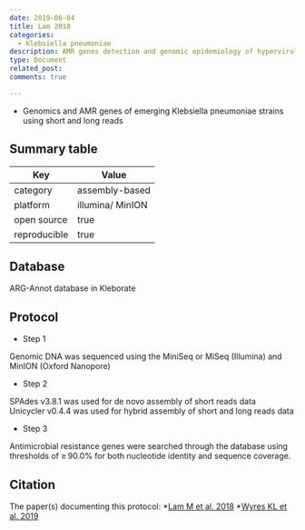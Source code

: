 ```yaml
---
date: 2019-06-04
title: Lam 2018
categories:
  - Klebsiella pneumoniae
description: AMR genes detection and genomic epidemiology of hypervirulent Klebsiella pneumoniae
type: Document
related_post:
comments: true

---
```



* Genomics and AMR genes of emerging Klebsiella pneumoniae strains using short and long reads



## Summary table

|Key|Value|
|----|----|
|category|assembly-based|
|platform|illumina/ MinION|
|open source|true|
|reproducible|true|


## Database

ARG-Annot database in Kleborate


## Protocol


* Step 1

Genomic DNA was sequenced using the MiniSeq or MiSeq (Illumina) and MinION (Oxford Nanopore) 

* Step 2

SPAdes v3.8.1 was used for de novo assembly of short reads data  
Unicycler v0.4.4 was used for hybrid assembly of short and long reads data

* Step 3 

Antimicrobial resistance genes were searched through the database using thresholds of ≥ 90.0% for both nucleotide identity and sequence coverage.

## Citation

The paper(s) documenting this protocol: 
*[Lam M et al. 2018](https://www.ncbi.nlm.nih.gov/pmc/articles/PMC6045662/)
*[Wyres KL et al. 2019](https://www.ncbi.nlm.nih.gov/pmc/articles/PMC6376852/)
